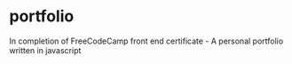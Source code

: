 # portfolio
In completion of FreeCodeCamp front end certificate - A personal portfolio written in javascript
